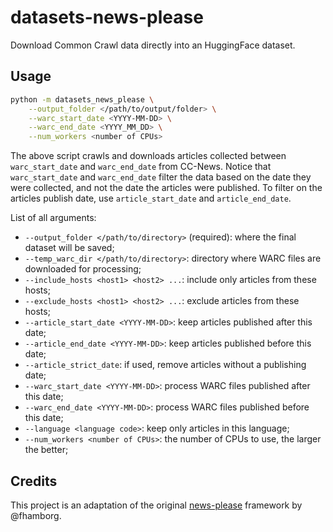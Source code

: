 # datasets-news-please
Download Common Crawl data directly into an HuggingFace dataset.

## Usage

```bash
python -m datasets_news_please \
    --output_folder </path/to/output/folder> \
    --warc_start_date <YYYY-MM-DD> \
    --warc_end_date <YYYY_MM_DD> \
    --num_workers <number of CPUs> 
```

The above script crawls and downloads articles collected between `warc_start_date` and `warc_end_date` from CC-News. Notice that `warc_start_date` and `warc_end_date` filter the data based on the date they were collected, and not the date the articles were published. To filter on the articles publish date, use `article_start_date` and `article_end_date`.

List of all arguments:
- `--output_folder </path/to/directory>` (required): where the final dataset will be saved;
- `--temp_warc_dir </path/to/directory>`: directory where WARC files are downloaded for processing;
- `--include_hosts <host1> <host2> ...`: include only articles from these hosts;
- `--exclude_hosts <host1> <host2> ...`: exclude articles from these hosts;
- `--article_start_date <YYYY-MM-DD>`: keep articles published after this date;
- `--article_end_date <YYYY-MM-DD>`: keep articles published before this date;
- `--article_strict_date`: if used, remove articles without a publishing date;
- `--warc_start_date <YYYY-MM-DD>`: process WARC files published after this date;
- `--warc_end_date <YYYY-MM-DD>`: process WARC files published before this date;
- `--language <language code>`: keep only articles in this language;
- `--num_workers <number of CPUs>`: the number of CPUs to use, the larger the better;

## Credits

This project is an adaptation of the original [news-please](https://github.com/fhamborg/news-please) framework by @fhamborg.

